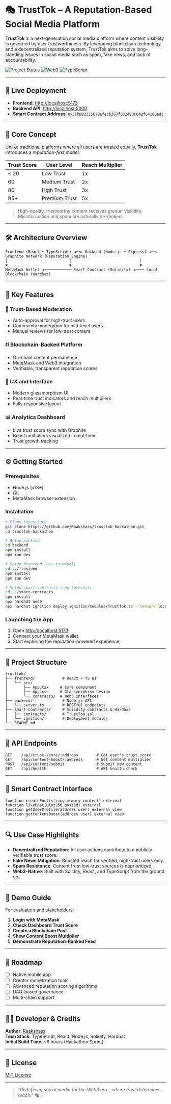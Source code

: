 # 🎭 TrustTok – A Reputation-Based Social Media Platform

**TrustTok** is a next-generation social media platform where content visibility is governed by user trustworthiness. By leveraging blockchain technology and a decentralized reputation system, TrustTok aims to solve long-standing issues in social media such as spam, fake news, and lack of accountability.

![Project Status](https://img.shields.io/badge/Status-Active-brightgreen) ![Web3](https://img.shields.io/badge/Web3-Enabled-blue) ![TypeScript](https://img.shields.io/badge/TypeScript-100%25-blue)

---

## 🚀 Live Deployment

- **Frontend**: [http://localhost:5173](http://localhost:5173)
- **Backend API**: [http://localhost:5000](http://localhost:5000)
- **Smart Contract Address**: `0x5FbDB2315678afecb367f032d93F642f64180aa3`

---

## 🎯 Core Concept

Unlike traditional platforms where all users are treated equally, **TrustTok** introduces a *reputation-first model*:

| Trust Score | User Level    | Reach Multiplier |
|-------------|---------------|------------------|
| ≤ 20        | Low Trust     | 1x               |
| 60          | Medium Trust  | 2x               |
| 80          | High Trust    | 3x               |
| 95+         | Premium Trust | 5x               |

> High-quality, trustworthy content receives greater visibility. Misinformation and spam are naturally de-ranked.

---

## 🛠️ Architecture Overview

```
Frontend (React + TypeScript) ◄──► Backend (Node.js + Express) ◄──► Graphite Network (Reputation Engine)
│                           │                              │
▼                           ▼                              ▼
MetaMask Wallet ◄──────────── Smart Contract (Solidity) ◄──── Local Blockchain (Hardhat)
```

---

## 🌟 Key Features

### 🔐 Trust-Based Moderation
- Auto-approval for high-trust users
- Community moderation for mid-level users
- Manual reviews for low-trust content

### ⛓️ Blockchain-Backed Platform
- On-chain content permanence
- MetaMask and Web3 integration
- Verifiable, transparent reputation scores

### 🎨 UX and Interface
- Modern glassmorphism UI
- Real-time trust indicators and reach multipliers
- Fully responsive layout

### 📊 Analytics Dashboard
- Live trust score sync with Graphite
- Boost multipliers visualized in real-time
- Trust growth tracking

---

## ⚙️ Getting Started

### Prerequisites
- Node.js (v18+)
- Git
- MetaMask browser extension

### Installation

```bash
# Clone repository
git clone https://github.com/Raakshass/trusttok-hackathon.git
cd trusttok-hackathon

# Setup backend
cd backend
npm install
npm run dev

# Setup frontend (new terminal)
cd ../frontend
npm install
npm run dev

# Setup smart contracts (new terminal)
cd ../smart-contracts
npm install
npx hardhat node
npx hardhat ignition deploy ignition/modules/TrustTok.ts --network localhost
```

### Launching the App

1. Open [http://localhost:5173](http://localhost:5173)
2. Connect your MetaMask wallet
3. Start exploring the reputation-powered experience

---

## 📁 Project Structure

```
trusttok/
├── frontend/            # React + TS UI
│   └── src/
│       ├── App.tsx     # Core component
│       ├── App.css     # Glassmorphism design
│       └── contracts/  # Web3 interfaces
├── backend/             # Node.js API
│   └── server.ts        # RESTful endpoints
├── smart-contracts/     # Solidity contracts & Hardhat
│   ├── contracts/       # TrustTok.sol
│   └── ignition/        # Deployment modules
└── README.md
```

---

## 📡 API Endpoints

```http
GET    /api/trust-score/:address        # Get user's trust score  
GET    /api/content-boost/:address      # Get content multiplier  
POST   /api/content/submit              # Submit new content  
GET    /api/health                      # API health check  
```

---

## 📜 Smart Contract Interface

```solidity
function createPost(string memory content) external
function likePost(uint256 postId) external
function getUserProfile(address user) external view
function getContentBoost(address user) external view
```

---

## 🔍 Use Case Highlights

* **Decentralized Reputation**: All user actions contribute to a publicly verifiable trust score.
* **Fake News Mitigation**: Boosted reach for verified, high-trust users only.
* **Spam Resistance**: Content from low-trust sources is deprioritized.
* **Web3-Native**: Built with Solidity, React, and TypeScript from the ground up.

---

## 🧪 Demo Guide

For evaluators and stakeholders:

1. **Login with MetaMask**
2. **Check Dashboard Trust Score**
3. **Create a Blockchain Post**
4. **Show Content Boost Multiplier**
5. **Demonstrate Reputation-Ranked Feed**

---

## 🧭 Roadmap

* [ ] Native mobile app  
* [ ] Creator monetization tools  
* [ ] Advanced reputation scoring algorithms  
* [ ] DAO-based governance  
* [ ] Multi-chain support  

---

## 👨‍💻 Developer & Credits

**Author**: [Raakshass](https://github.com/Raakshass)  
**Tech Stack**: TypeScript, React, Node.js, Solidity, Hardhat  
**Initial Build Time**: ~6 hours (Hackathon Sprint)

---

## 📄 License

[MIT License](./LICENSE)

---

> *"Redefining social media for the Web3 era – where trust determines reach."* 🎭✨
